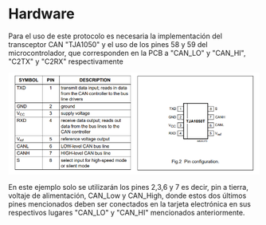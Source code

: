 # Hardware
Para el uso de este protocolo es necesaria la implementación del transceptor CAN "TJA1050" y el uso de los pines 58 y 59 del microcontrolador, que corresponden en la PCB a "CAN_LO" y "CAN_HI", "C2TX" y "C2RX" respectivamente


![](https://github.com/CXBRexDevs/Codigos-ejemplo-CXB/blob/main/images/TJA1050_CAN.png)


En este ejemplo solo se utilizarán los pines 2,3,6 y 7 es decir, pin a tierra, voltaje de alimentación, CAN_Low y CAN_High, donde estos dos últimos pines mencionados deben ser conectados en la tarjeta electrónica en sus respectivos lugares "CAN_LO" y "CAN_HI" mencionados anteriormente. 

